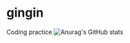 # gingin
Coding practice
![Anurag's GitHub stats](https://github-readme-stats.vercel.app/api?username=milk717&show_icons=true&theme=radical)
